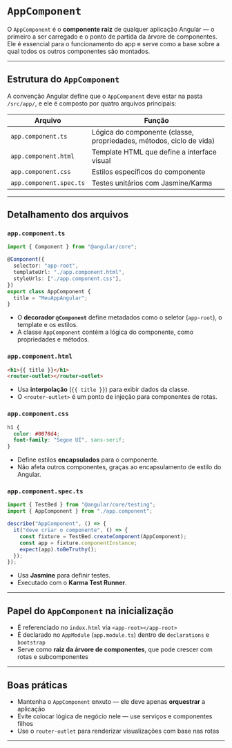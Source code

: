 # `AppComponent`

O `AppComponent` é o **componente raiz** de qualquer aplicação Angular — o primeiro a ser carregado e o ponto de partida da árvore de componentes. Ele é essencial para o funcionamento do app e serve como a base sobre a qual todos os outros componentes são montados.

---

## Estrutura do `AppComponent`

A convenção Angular define que o `AppComponent` deve estar na pasta `/src/app/`, e ele é composto por quatro arquivos principais:

| Arquivo | Função |
| --- | --- |
| `app.component.ts` | Lógica do componente (classe, propriedades, métodos, ciclo de vida) |
| `app.component.html` | Template HTML que define a interface visual |
| `app.component.css` | Estilos específicos do componente |
| `app.component.spec.ts` | Testes unitários com Jasmine/Karma |

---

## Detalhamento dos arquivos

### `app.component.ts`

```ts
import { Component } from "@angular/core";

@Component({
  selector: "app-root",
  templateUrl: "./app.component.html",
  styleUrls: ["./app.component.css"],
})
export class AppComponent {
  title = "MeuAppAngular";
}
```

- O **decorador `@Component`** define metadados como o seletor (`app-root`), o template e os estilos.
- A classe `AppComponent` contém a lógica do componente, como propriedades e métodos.

### `app.component.html`

```html
<h1>{{ title }}</h1>
<router-outlet></router-outlet>
```

- Usa **interpolação** (`{{ title }}`) para exibir dados da classe.
- O `<router-outlet>` é um ponto de injeção para componentes de rotas.

### `app.component.css`

```css
h1 {
  color: #0078d4;
  font-family: "Segoe UI", sans-serif;
}
```

- Define estilos **encapsulados** para o componente.
- Não afeta outros componentes, graças ao encapsulamento de estilo do Angular.

### `app.component.spec.ts`

```ts
import { TestBed } from "@angular/core/testing";
import { AppComponent } from "./app.component";

describe("AppComponent", () => {
  it("deve criar o componente", () => {
    const fixture = TestBed.createComponent(AppComponent);
    const app = fixture.componentInstance;
    expect(app).toBeTruthy();
  });
});
```

- Usa **Jasmine** para definir testes.
- Executado com o **Karma Test Runner**.

---

## Papel do `AppComponent` na inicialização

- É referenciado no `index.html` via `<app-root></app-root>`
- É declarado no `AppModule` (`app.module.ts`) dentro de `declarations` e `bootstrap`
- Serve como **raiz da árvore de componentes**, que pode crescer com rotas e subcomponentes

---

## Boas práticas

- Mantenha o `AppComponent` enxuto — ele deve apenas **orquestrar** a aplicação
- Evite colocar lógica de negócio nele — use serviços e componentes filhos
- Use o `router-outlet` para renderizar visualizações com base nas rotas

---
